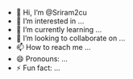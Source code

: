 - 👋 Hi, I’m @Sriram2cu
- 👀 I’m interested in ...
- 🌱 I’m currently learning ...
- 💞️ I’m looking to collaborate on ...
- 📫 How to reach me ...
- 😄 Pronouns: ...
- ⚡ Fun fact: ...

<!---
Sriram2cu/Sriram2cu is a ✨ special ✨ repository because its `README.md` (this file) appears on your GitHub profile.
You can click the Preview link to take a look at your changes.
--->
